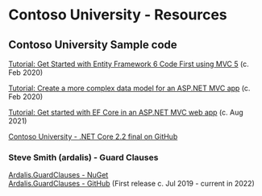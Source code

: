 # Contoso University - Resources

## Contoso University Sample code

[Tutorial: Get Started with Entity Framework 6 Code First using MVC 5](https://docs.microsoft.com/en-us/aspnet/mvc/overview/getting-started/getting-started-with-ef-using-mvc/creating-an-entity-framework-data-model-for-an-asp-net-mvc-application)
(c. Feb 2020)

[Tutorial: Create a more complex data model for an ASP.NET MVC app](https://docs.microsoft.com/en-us/aspnet/mvc/overview/getting-started/getting-started-with-ef-using-mvc/creating-a-more-complex-data-model-for-an-asp-net-mvc-application)
(c. Feb 2020)

[Tutorial: Get started with EF Core in an ASP.NET MVC web app](https://docs.microsoft.com/en-us/aspnet/core/data/ef-mvc/intro?view=aspnetcore-3.1)
(c. Aug 2021)

[Contoso University - .NET Core 2.2 final on GitHub](https://github.com/dotnet/AspNetCore.Docs/tree/main/aspnetcore/data/ef-mvc/intro/samples/cu-final)

### Steve Smith (ardalis) - Guard Clauses

[Ardalis.GuardClauses - NuGet](https://www.nuget.org/packages/Ardalis.GuardClauses/)<br/>
[Ardalis.GuardClauses - GitHub](https://github.com/ardalis/guardclauses)
(First release c. Jul 2019 - current in 2022)<br/>
